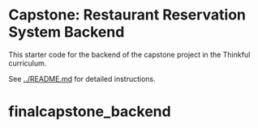 # Capstone: Restaurant Reservation System Backend

This starter code for the backend of the capstone project in the Thinkful curriculum.

See [../README.md](../README.md) for detailed instructions.
# finalcapstone_backend
